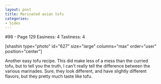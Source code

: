 ```yaml
---
layout: post
title: Marinated asian tofu
categories:
- Sides
---
```


#98 - Page 129
Easiness: 4
Tastiness: 4

[shashin type="photo" id="627" size="large" columns="max" order="user" position="center"]

Another easy tofu recipe. This did make less of a mess than the curried tofu, but to tell you the truth, I can't really tell the difference between the various marinades. Sure, they look different, and have slightly different flavors, but they pretty much taste like tofu.
